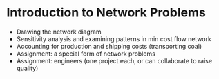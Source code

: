 # Introduction to Network Problems
* Drawing the network diagram
* Sensitivity analysis and examining patterns in min cost flow network
* Accounting for production and shipping costs (transporting coal)
* Assignment: a special form of network problems
* Assignment: engineers (one project each, or can collaborate to raise quality)

